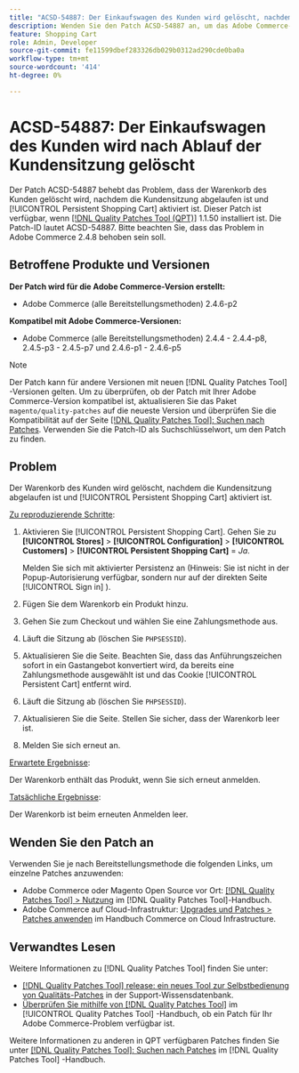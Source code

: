 ```yaml
---
title: "ACSD-54887: Der Einkaufswagen des Kunden wird gelöscht, nachdem die Kundensitzung abgelaufen ist"
description: Wenden Sie den Patch ACSD-54887 an, um das Adobe Commerce-Problem zu beheben, bei dem der Warenkorb für Kunden gelöscht wird, nachdem die Kundensitzung abgelaufen ist und [!UICONTROL Persistent Shopping Cart] aktiviert ist.
feature: Shopping Cart
role: Admin, Developer
source-git-commit: fe11599dbef283326db029b0312ad290cde0ba0a
workflow-type: tm+mt
source-wordcount: '414'
ht-degree: 0%

---
```



# ACSD-54887: Der Einkaufswagen des Kunden wird nach Ablauf der Kundensitzung gelöscht

Der Patch ACSD-54887 behebt das Problem, dass der Warenkorb des Kunden gelöscht wird, nachdem die Kundensitzung abgelaufen ist und [!UICONTROL Persistent Shopping Cart] aktiviert ist. Dieser Patch ist verfügbar, wenn [[!DNL Quality Patches Tool (QPT)]](https://experienceleague.adobe.com/en/docs/commerce-knowledge-base/kb/announcements/commerce-announcements/magento-quality-patches-released-new-tool-to-self-serve-quality-patches) 1.1.50 installiert ist. Die Patch-ID lautet ACSD-54887. Bitte beachten Sie, dass das Problem in Adobe Commerce 2.4.8 behoben sein soll.

## Betroffene Produkte und Versionen

**Der Patch wird für die Adobe Commerce-Version erstellt:**

* Adobe Commerce (alle Bereitstellungsmethoden) 2.4.6-p2

**Kompatibel mit Adobe Commerce-Versionen:**

* Adobe Commerce (alle Bereitstellungsmethoden) 2.4.4 - 2.4.4-p8, 2.4.5-p3 - 2.4.5-p7 und 2.4.6-p1 - 2.4.6-p5

>[!NOTE]
>
>Der Patch kann für andere Versionen mit neuen [!DNL Quality Patches Tool] -Versionen gelten. Um zu überprüfen, ob der Patch mit Ihrer Adobe Commerce-Version kompatibel ist, aktualisieren Sie das Paket `magento/quality-patches` auf die neueste Version und überprüfen Sie die Kompatibilität auf der Seite [[!DNL Quality Patches Tool]: Suchen nach Patches](https://experienceleague.adobe.com/tools/commerce-quality-patches/index.html). Verwenden Sie die Patch-ID als Suchschlüsselwort, um den Patch zu finden.

## Problem

Der Warenkorb des Kunden wird gelöscht, nachdem die Kundensitzung abgelaufen ist und [!UICONTROL Persistent Shopping Cart] aktiviert ist.

<u>Zu reproduzierende Schritte</u>:

1. Aktivieren Sie [!UICONTROL Persistent Shopping Cart]. Gehen Sie zu **[!UICONTROL Stores]** > **[!UICONTROL Configuration]** > **[!UICONTROL Customers]** > **[!UICONTROL Persistent Shopping Cart]** = *Ja*.

   Melden Sie sich mit aktivierter Persistenz an (Hinweis: Sie ist nicht in der Popup-Autorisierung verfügbar, sondern nur auf der direkten Seite [!UICONTROL Sign in] ).

1. Fügen Sie dem Warenkorb ein Produkt hinzu.
1. Gehen Sie zum Checkout und wählen Sie eine Zahlungsmethode aus.
1. Läuft die Sitzung ab (löschen Sie `PHPSESSID`).
1. Aktualisieren Sie die Seite. Beachten Sie, dass das Anführungszeichen sofort in ein Gastangebot konvertiert wird, da bereits eine Zahlungsmethode ausgewählt ist und das Cookie [!UICONTROL Persistent Cart] entfernt wird.
1. Läuft die Sitzung ab (löschen Sie `PHPSESSID`).
1. Aktualisieren Sie die Seite. Stellen Sie sicher, dass der Warenkorb leer ist.
1. Melden Sie sich erneut an.

<u>Erwartete Ergebnisse</u>:

Der Warenkorb enthält das Produkt, wenn Sie sich erneut anmelden.

<u>Tatsächliche Ergebnisse</u>:

Der Warenkorb ist beim erneuten Anmelden leer.

## Wenden Sie den Patch an

Verwenden Sie je nach Bereitstellungsmethode die folgenden Links, um einzelne Patches anzuwenden:

* Adobe Commerce oder Magento Open Source vor Ort: [[!DNL Quality Patches Tool] > Nutzung](/help/tools/quality-patches-tool/usage.md) im [!DNL Quality Patches Tool]-Handbuch.
* Adobe Commerce auf Cloud-Infrastruktur: [Upgrades und Patches > Patches anwenden](https://experienceleague.adobe.com/docs/commerce-cloud-service/user-guide/develop/upgrade/apply-patches.html) im Handbuch Commerce on Cloud Infrastructure.

## Verwandtes Lesen

Weitere Informationen zu [!DNL Quality Patches Tool] finden Sie unter:

* [[!DNL Quality Patches Tool] release: ein neues Tool zur Selbstbedienung von Qualitäts-Patches](https://experienceleague.adobe.com/en/docs/commerce-knowledge-base/kb/announcements/commerce-announcements/magento-quality-patches-released-new-tool-to-self-serve-quality-patches) in der Support-Wissensdatenbank.
* [Überprüfen Sie mithilfe von  [!DNL Quality Patches Tool]](/help/tools/quality-patches-tool/patches-available-in-qpt/check-patch-for-magento-issue-with-magento-quality-patches.md) im [!UICONTROL Quality Patches Tool] -Handbuch, ob ein Patch für Ihr Adobe Commerce-Problem verfügbar ist.


Weitere Informationen zu anderen in QPT verfügbaren Patches finden Sie unter [[!DNL Quality Patches Tool]: Suchen nach Patches](https://experienceleague.adobe.com/tools/commerce-quality-patches/index.html) im [!DNL Quality Patches Tool] -Handbuch.

